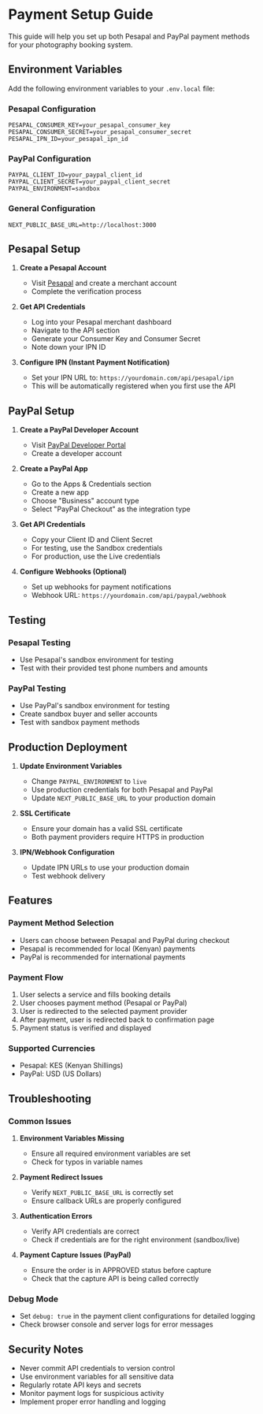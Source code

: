 # Payment Setup Guide

This guide will help you set up both Pesapal and PayPal payment methods for your photography booking system.

## Environment Variables

Add the following environment variables to your `.env.local` file:

### Pesapal Configuration
```env
PESAPAL_CONSUMER_KEY=your_pesapal_consumer_key
PESAPAL_CONSUMER_SECRET=your_pesapal_consumer_secret
PESAPAL_IPN_ID=your_pesapal_ipn_id
```

### PayPal Configuration
```env
PAYPAL_CLIENT_ID=your_paypal_client_id
PAYPAL_CLIENT_SECRET=your_paypal_client_secret
PAYPAL_ENVIRONMENT=sandbox
```

### General Configuration
```env
NEXT_PUBLIC_BASE_URL=http://localhost:3000
```

## Pesapal Setup

1. **Create a Pesapal Account**
   - Visit [Pesapal](https://www.pesapal.com/) and create a merchant account
   - Complete the verification process

2. **Get API Credentials**
   - Log into your Pesapal merchant dashboard
   - Navigate to the API section
   - Generate your Consumer Key and Consumer Secret
   - Note down your IPN ID

3. **Configure IPN (Instant Payment Notification)**
   - Set your IPN URL to: `https://yourdomain.com/api/pesapal/ipn`
   - This will be automatically registered when you first use the API

## PayPal Setup

1. **Create a PayPal Developer Account**
   - Visit [PayPal Developer Portal](https://developer.paypal.com/)
   - Create a developer account

2. **Create a PayPal App**
   - Go to the Apps & Credentials section
   - Create a new app
   - Choose "Business" account type
   - Select "PayPal Checkout" as the integration type

3. **Get API Credentials**
   - Copy your Client ID and Client Secret
   - For testing, use the Sandbox credentials
   - For production, use the Live credentials

4. **Configure Webhooks (Optional)**
   - Set up webhooks for payment notifications
   - Webhook URL: `https://yourdomain.com/api/paypal/webhook`

## Testing

### Pesapal Testing
- Use Pesapal's sandbox environment for testing
- Test with their provided test phone numbers and amounts

### PayPal Testing
- Use PayPal's sandbox environment for testing
- Create sandbox buyer and seller accounts
- Test with sandbox payment methods

## Production Deployment

1. **Update Environment Variables**
   - Change `PAYPAL_ENVIRONMENT` to `live`
   - Use production credentials for both Pesapal and PayPal
   - Update `NEXT_PUBLIC_BASE_URL` to your production domain

2. **SSL Certificate**
   - Ensure your domain has a valid SSL certificate
   - Both payment providers require HTTPS in production

3. **IPN/Webhook Configuration**
   - Update IPN URLs to use your production domain
   - Test webhook delivery

## Features

### Payment Method Selection
- Users can choose between Pesapal and PayPal during checkout
- Pesapal is recommended for local (Kenyan) payments
- PayPal is recommended for international payments

### Payment Flow
1. User selects a service and fills booking details
2. User chooses payment method (Pesapal or PayPal)
3. User is redirected to the selected payment provider
4. After payment, user is redirected back to confirmation page
5. Payment status is verified and displayed

### Supported Currencies
- Pesapal: KES (Kenyan Shillings)
- PayPal: USD (US Dollars)

## Troubleshooting

### Common Issues

1. **Environment Variables Missing**
   - Ensure all required environment variables are set
   - Check for typos in variable names

2. **Payment Redirect Issues**
   - Verify `NEXT_PUBLIC_BASE_URL` is correctly set
   - Ensure callback URLs are properly configured

3. **Authentication Errors**
   - Verify API credentials are correct
   - Check if credentials are for the right environment (sandbox/live)

4. **Payment Capture Issues (PayPal)**
   - Ensure the order is in APPROVED status before capture
   - Check that the capture API is being called correctly

### Debug Mode
- Set `debug: true` in the payment client configurations for detailed logging
- Check browser console and server logs for error messages

## Security Notes

- Never commit API credentials to version control
- Use environment variables for all sensitive data
- Regularly rotate API keys and secrets
- Monitor payment logs for suspicious activity
- Implement proper error handling and logging 